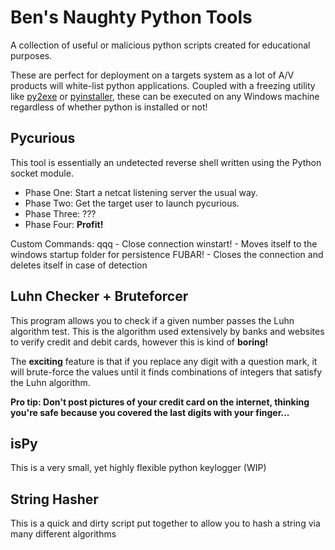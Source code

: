 # Ben's Naughty Python Tools
A collection of useful or malicious python scripts created for educational purposes.

These are perfect for deployment on a targets system as a lot of A/V products will white-list python applications. Coupled with a freezing utility like [py2exe](http://www.py2exe.org/) or [pyinstaller](http://www.pyinstaller.org/), these can be executed on any Windows machine regardless of whether python is installed or not!


## Pycurious

This tool is essentially an undetected reverse shell written using the Python socket module.

- Phase One: Start a netcat listening server the usual way.
- Phase Two: Get the target user to launch pycurious.
- Phase Three: ???
- Phase Four: **Profit!**

Custom Commands:
	qqq - Close connection
	winstart! - Moves itself to the windows startup folder for persistence
	FUBAR! - Closes the connection and deletes itself in case of detection


## Luhn Checker + Bruteforcer

This program allows you to check if a given number passes the Luhn algorithm test. This is the algorithm used extensively by banks and websites to verify credit and debit cards, however this is kind of <b>boring!</b>

The <b>exciting</b> feature is that if you replace any digit with a question mark, it will brute-force the values until it finds combinations of integers that satisfy the Luhn algorithm.

<b>Pro tip: Don't post pictures of your credit card on the internet, thinking you're safe because you covered the last digits with your finger...</b>


## isPy

This is a very small, yet highly flexible python keylogger (WIP)


## String Hasher

This is a quick and dirty script put together to allow you to hash a string via many different algorithms
